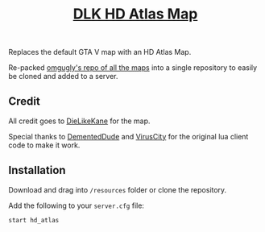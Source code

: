 <div align='center'><h1><a href='https://aothsa.com/2021/08/08/dlk-hd-atlas-map-for-fivem/'>DLK HD Atlas Map</a></h3></div>
<br>

Replaces the default GTA V map with an HD Atlas Map.

Re-packed [omgugly's repo of all the maps](https://github.com/omgugly/dlk_maps_fivem) into a single repository to easily be cloned and added to a server.

## Credit

All credit goes to [DieLikeKane](https://aothsa.com/2021/08/08/dlk-hd-atlas-map-for-fivem/) for the map.

Special thanks to [DementedDude](https://forum.cfx.re/u/dementeddude) and [VirusCity](https://forum.cfx.re/u/virus_city/) for the original lua client code to make it work.


## Installation

Download and drag into `/resources` folder or clone the repository.

Add the following to your `server.cfg` file:

```
start hd_atlas
```